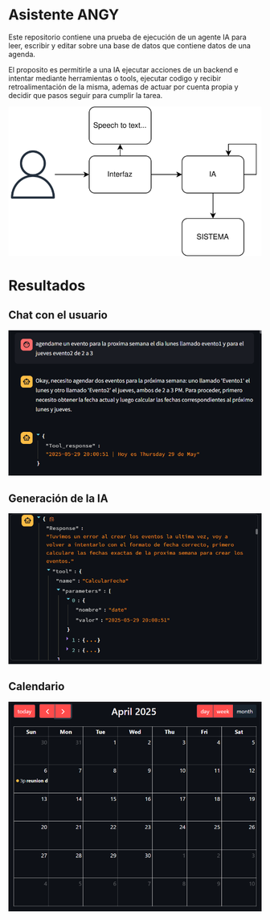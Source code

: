 # Asistente ANGY

Este repositorio contiene una prueba de ejecución de un agente IA para leer, escribir y editar sobre una base de datos que contiene datos de una agenda.

El proposito es permitirle a una IA ejecutar acciones de un backend e intentar mediante herramientas o tools, ejecutar codigo y recibir retroalimentación de la misma, ademas de actuar por cuenta propia y decidir que pasos seguir para cumplir la tarea.

![diag](./docs/images/diagrama%20de%20interaccion.svg)

# Resultados

## Chat con el usuario
![diag](./docs/images/muestra1.png)
## Generación de la IA
![diag](./docs/images/muestra2.png)
## Calendario
![diag](./docs/images/calendario.png)